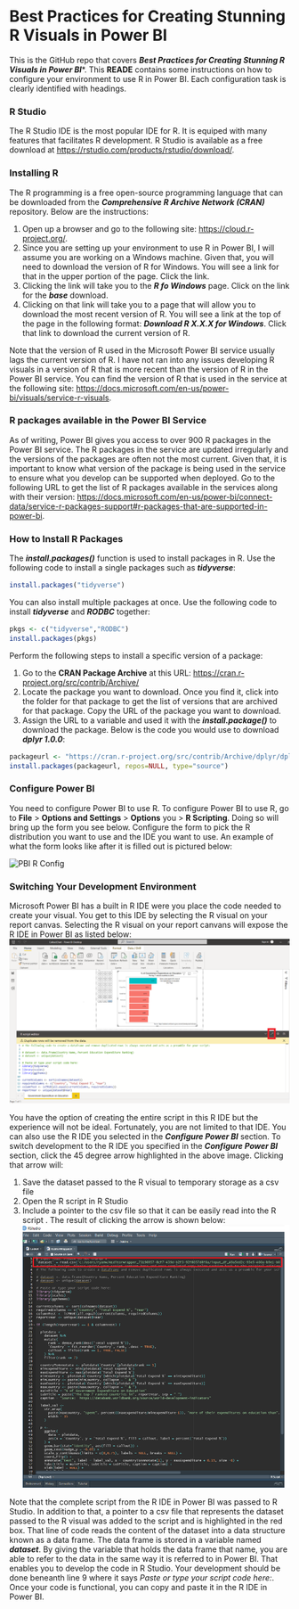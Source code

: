 # Best Practices for Creating Stunning R Visuals in Power BI

This is the GitHub repo that covers ***Best Practices for Creating Stunning R Visuals in Power BI****. This **READE** contains some instructions on how to configure your environment to use R in Power BI. Each configuration task is clearly identified with headings.

### R Studio
The R Studio IDE is the most popular IDE for R. It is equiped with many features that facilitates R development. R Studio is available as a free download at https://rstudio.com/products/rstudio/download/. 

### Installing R
The R programming is a free open-source programming language that can be downloaded from the ***Comprehensive R Archive Network (CRAN)*** repository. Below are the instructions:

1.	Open up a browser and go to the following site:  https://cloud.r-project.org/. 
2.	Since you are setting up your environment to use R in Power BI, I will assume you are working on a Windows machine. Given that, you will need to download the version of R for Windows. You will see a link for that in the upper portion of the page. Click the link. 
3.	Clicking the link will take you to the ***R fo Windows*** page. Click on the link for the ***base*** download.
4.	Clicking on that link will take you to a page that will allow you to download the most recent version of R. You will see a link at the top of the page in the following format:  ***Download R X.X.X for Windows***. Click that link to download the current version of R.

Note that the version of R used in the Microsoft Power BI service usually lags the current version of R. I have not ran into any issues developing R visuals in a version of R that is more recent than the version of R in the Power BI service. You can find the version of R that is used in the service at the following site:  https://docs.microsoft.com/en-us/power-bi/visuals/service-r-visuals.

### R packages available in the Power BI Service
As of writing, Power BI gives you access to over 900 R packages in the Power BI service. The R packages in the service are updated irregularly and the versions of the packages are often not the most current. Given that, it is important to know what version of the package is being used in the service to ensure what you develop can be supported when deployed. Go to the following URL to get the list of R packages available in the services along with their version:  https://docs.microsoft.com/en-us/power-bi/connect-data/service-r-packages-support#r-packages-that-are-supported-in-power-bi.

### How to Install R Packages
The ***install.packages()*** function is used to install packages in R. Use the following code to install a single packages such as ***tidyverse***:
```R
install.packages("tidyverse")
```
You can also install multiple packages at once. Use the following code to install ***tidyverse*** and ***RODBC*** together:
```R
pkgs <- c("tidyverse","RODBC")
install.packages(pkgs)
```
Perform the following steps to install a specific version of a package:

1.  Go to the **CRAN Package Archive** at this URL:  https://cran.r-project.org/src/contrib/Archive/
2.  Locate the package you want to download. Once you find it, click into the folder for that package to get the list of versions that are archived for that package. Copy the URL of the package you want to download.
3.  Assign the URL to a variable and used it with the ***install.package()*** to download the package. Below is the code you would use to download ***dplyr 1.0.0***:
```R
packageurl <- "https://cran.r-project.org/src/contrib/Archive/dplyr/dplyr_1.0.0.tar.gz"
install.packages(packageurl, repos=NULL, type="source")
```

### Configure Power BI
You need to configure Power BI to use R. To configure Power BI to use R, go to **File** > **Options and Settings** > **Options** you > **R Scripting**. Doing so will bring up the form you see below. Configure the form to pick the R distribution you want to use and the IDE you want to use. An example of what the form looks like after it is filled out is pictured below: 

![PBI R Config](./Files/RConfig.png)

### Switching Your Development Environment
Microsoft Power BI has a built in R IDE were you place the code needed to create your visual. You get to this IDE by selecting the R visual on your report canvas. Selecting the R visual on your report canvans will expose the R IDE in Power BI as listed below:
![PBIRIDE](./Files/PBIRIDE.png)

You have the option of creating the entire script in this R IDE but the experience will not be ideal. Fortunately, you are not limited to that IDE. You can also use the R IDE you selected in the ***Configure Power BI*** section. To switch development to the R IDE you specified in the ***Configure Power BI*** section, click the 45 degree arrow highlighted in the above image. Clicking that arrow will:

  1. Save the dataset passed to the R visual to temporary storage as a csv file
  2. Open the R script in R Studio
  3. Include a pointer to the csv file so that it can be easily read into the R script 
.
The result of clicking the arrow is shown below:
![RIDE](./Files/RIDE.png)

Note that the complete script from the R IDE in Power BI was passed to R Studio. In addition to that, a pointer to a csv file that represents the dataset passed to the R visual was added to the script and is highlighted in the red box. That line of code reads the content of the dataset into a data structure known as a data frame. The data frame is stored in a variable named ***dataset***. By giving the variable that holds the data frame that name, you are able to refer to the data in the same way it is referred to in Power BI. That enables you to develop the code in R Studio. Your development should be done beneanth line 9 where it says *Paste or type your script code here:*. Once your code is functional, you can copy and paste it in the R IDE in Power BI.
